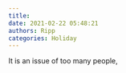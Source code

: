 ```yaml
---
title: 
date: 2021-02-22 05:48:21
authors: Ripp
categories: Holiday
---
```


 It is an issue of too many people,